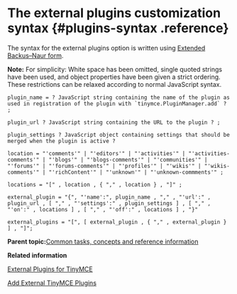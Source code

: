 # The external plugins customization syntax {#plugins-syntax .reference}

The syntax for the external plugins option is written using [Extended Backus–Naur form](https://en.wikipedia.org/wiki/Extended_Backus%E2%80%93Naur_form).

**Note:** For simplicity: White space has been omitted, single quoted strings have been used, and object properties have been given a strict ordering. These restrictions can be relaxed according to normal JavaScript syntax.

```
plugin_name = ? JavaScript string containing the name of the plugin as used in registration of the plugin with `tinymce.PluginManager.add` ? ;

plugin_url ? JavaScript string containing the URL to the plugin ? ;

plugin_settings ? JavaScript object containing settings that should be merged when the plugin is active ?

location = "'comments'" | "'editors'" | "'activities'" | "'activities-comments'" | "'blogs'" | "'blogs-comments'" | "'communities'" | "'forums'" | "'forums-comments'" | "'profiles'" | "'wikis'" | "'wikis-comments'" | "'richContent'" | "'unknown'" | "'unknown-commments'" ;

locations = "[" , location , { "," , location } , "]" ;

external_plugin = "{", "'name':", plugin_name , "," , "'url':" , plugin_url , [ "," , "'settings':" , plugin_settings ] , [ "," , "'on':" , locations ] , [ "," , "'off':" , locations ] , "}"

external_plugins = "[", [ external_plugin , { "," , external_plugin } ] , "]";
```

**Parent topic:**[Common tasks, concepts and reference information](../../install/tiny_editors/r_appendix.md)

**Related information**  


[External Plugins for TinyMCE](../../install/tiny_editors/c_external-plugins.md)

[Add External TinyMCE Plugins](../../install/tiny_editors/t_configure_13-add-external-tinymce-plugins.md)

